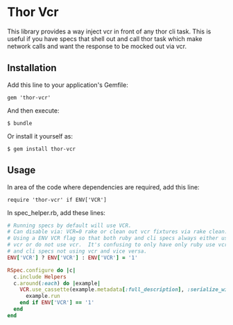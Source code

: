 # Thor Vcr

This library provides a way inject vcr in front of any thor cli task.  This is useful if you have specs that shell out and call thor task which make network calls and want the response to be mocked out via vcr.

## Installation

Add this line to your application's Gemfile:

    gem 'thor-vcr'

And then execute:

    $ bundle

Or install it yourself as:

    $ gem install thor-vcr

## Usage

In area of the code where dependencies are required, add this line:

    require 'thor-vcr' if ENV['VCR']

In spec_helper.rb, add these lines:

```ruby
# Running specs by default will use VCR.
# Can disable via: VCR=0 rake or clean out vcr fixtures via rake clean:vcr.
# Using a ENV VCR flag so that both ruby and cli specs always either use
# vcr or do not use vcr.  It's confusing to only have only ruby use vcr
# and cli specs not using vcr and vice versa.
ENV['VCR'] ? ENV['VCR'] : ENV['VCR'] = '1'

RSpec.configure do |c|
  c.include Helpers
  c.around(:each) do |example|
    VCR.use_cassette(example.metadata[:full_description], :serialize_with => :json) do
      example.run
    end if ENV['VCR'] == '1'
  end
end
```